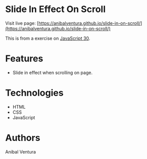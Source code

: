 # Slide In Effect On Scroll

Visit live page: [https://anibalventura.github.io/slide-in-on-scroll/](https://anibalventura.github.io/slide-in-on-scroll/)

This is from a exercise on [JavaScript 30](https://javascript30.com/).

# Features

- Slide in effect when scrolling on page.

# Technologies

- HTML
- CSS
- JavaScript

# Authors

Anibal Ventura
